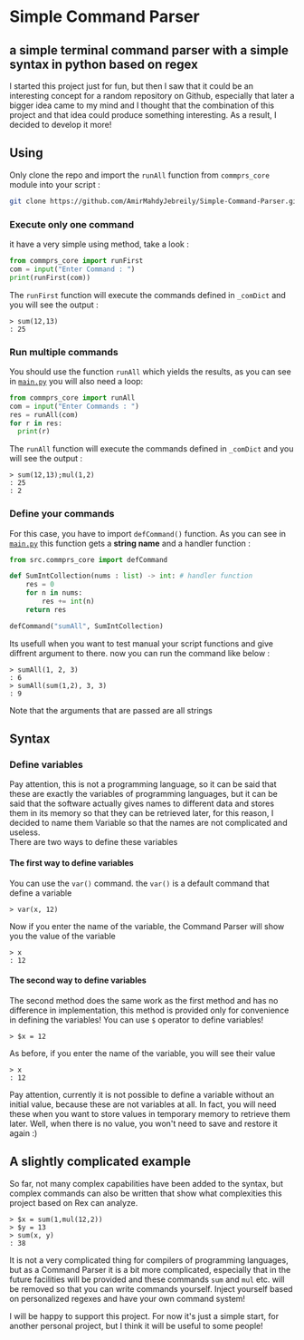 # Simple Command Parser
a simple terminal command parser with a simple syntax in python based on regex  
-  
I started this project just for fun, but then I saw that it could be an interesting concept for a random repository on Github, especially that later a bigger idea came to my mind and I thought that the combination of this project and that idea could produce something interesting. As a result, I decided to develop it more!

## Using
Only clone the repo and import the `runAll` function from `commprs_core` module into your script : 
```bash
git clone https://github.com/AmirMahdyJebreily/Simple-Command-Parser.git
```
### Execute only one command
it have a very simple using method, take a look :  
```python
from commprs_core import runFirst
com = input("Enter Command : ")
print(runFirst(com))
```  
The `runFirst` function will execute the commands defined in `_comDict` and you will see the output : 
```
> sum(12,13)
: 25
```
### Run multiple commands
You should use the function `runAll` which yields the results, as you can see in [`main.py`](https://github.com/AmirMahdyJebreily/Simple-Command-Parser/blob/main/main.py) you will also need a loop:  
```python
from commprs_core import runAll
com = input("Enter Commands : ")
res = runAll(com)
for r in res:
  print(r)
```
The `runAll` function will execute the commands defined in `_comDict` and you will see the output : 
```
> sum(12,13);mul(1,2)
: 25
: 2
```  
### Define your commands
For this case, you have to import `defCommand()` function. As you can see in [`main.py`](https://github.com/AmirMahdyJebreily/Simple-Command-Parser/blob/main/main.py) this function gets a __string name__ and a handler function :
```python
from src.commprs_core import defCommand

def SumIntCollection(nums : list) -> int: # handler function
    res = 0
    for n in nums:
        res += int(n)
    return res

defCommand("sumAll", SumIntCollection)
```  
Its usefull when you want to test manual your script functions and give diffrent argument to there. now you can run the command like below : 
```
> sumAll(1, 2, 3)
: 6
> sumAll(sum(1,2), 3, 3)
: 9
```
Note that the arguments that are passed are all strings
## Syntax
### Define variables
Pay attention, this is not a programming language, so it can be said that these are exactly the variables of programming languages, but it can be said that the software actually gives names to different data and stores them in its memory so that they can be retrieved later, for this reason, I decided to name them Variable so that the names are not complicated and useless.  
There are two ways to define these variables
#### The first way to define variables
You can use the `var()` command. the `var()` is a default command that define a variable  
```
> var(x, 12)
```  
Now if you enter the name of the variable, the Command Parser will show you the value of the variable  
```
> x
: 12
```
#### The second way to define variables
The second method does the same work as the first method and has no difference in implementation, this method is provided only for convenience in defining the variables! You can use `$` operator to define variables!  
```
> $x = 12
```  
As before, if you enter the name of the variable, you will see their value  
```
> x
: 12
```
Pay attention, currently it is not possible to define a variable without an initial value, because these are not variables at all. In fact, you will need these when you want to store values in temporary memory to retrieve them later. Well, when there is no value, you won't need to save and restore it again :)  

## A slightly complicated example
So far, not many complex capabilities have been added to the syntax, but complex commands can also be written that show what complexities this project based on Rex can analyze.  
```
> $x = sum(1,mul(12,2))
> $y = 13
> sum(x, y)
: 38
```
It is not a very complicated thing for compilers of programming languages, but as a Command Parser it is a bit more complicated, especially that in the future facilities will be provided and these commands `sum` and `mul` etc. will be removed so that you can write commands yourself.  Inject yourself based on personalized regexes and have your own command system!  
 
I will be happy to support this project.  For now it's just a simple start, for another personal project, but I think it will be useful to some people!
